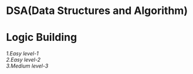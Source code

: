 # DSA(Data Structures and Algorithm)
# Logic Building <i>
1.Easy level-1<br>
2.Easy level-2<br>
3.Medium level-3
</i>
